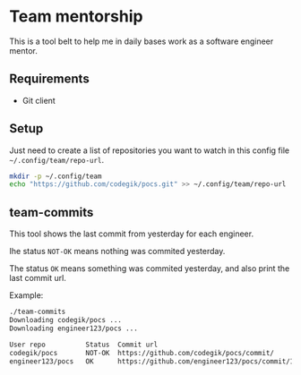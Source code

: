 # Team mentorship

This is a tool belt to help me in daily bases work as a software engineer mentor.

## Requirements
- Git client

## Setup
Just need to create a list of repositories you want to watch in this config file `~/.config/team/repo-url`.

```bash
mkdir -p ~/.config/team
echo "https://github.com/codegik/pocs.git" >> ~/.config/team/repo-url
```

## team-commits

This tool shows the last commit from yesterday for each engineer.

Ihe status `NOT-OK` means nothing was commited yesterday.

The status `OK` means something was commited yesterday, and also print the last commit url.


Example:
```bash
./team-commits
Downloading codegik/pocs ...
Downloading engineer123/pocs ...

User repo          Status  Commit url
codegik/pocs       NOT-OK  https://github.com/codegik/pocs/commit/
engineer123/pocs   OK      https://github.com/engineer123/pocs/commit/12345678909058ae72b4c0c284110e5539b7f69a

```


